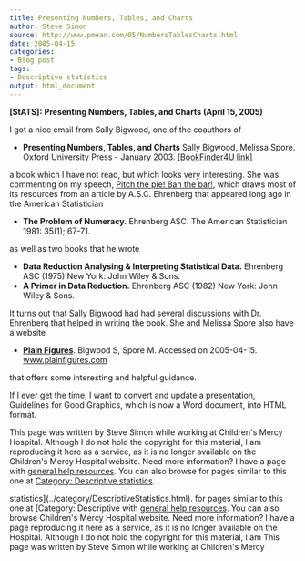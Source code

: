 ```yaml
---
title: Presenting Numbers, Tables, and Charts
author: Steve Simon
source: http://www.pmean.com/05/NumbersTablesCharts.html
date: 2005-04-15
categories:
- Blog post
tags:
- Descriptive statistics
output: html_document
---
```

**[StATS]:** **Presenting Numbers, Tables, and
Charts (April 15, 2005)**

I got a nice email from Sally Bigwood, one of the coauthors of

-   **Presenting Numbers, Tables, and Charts** Sally Bigwood, Melissa
    Spore. Oxford University Press - January 2003. [\[BookFinder4U
    link\]](http://www.bookfinder4u.com/detail/0198607229.html)

a book which I have not read, but which looks very interesting. She was
commenting on my speech, [Pitch the pie! Ban the
bar!](../model/barpie.asp), which draws most of its resources from an
article by A.S.C. Ehrenberg that appeared long ago in the American
Statistician

-   **The Problem of Numeracy.** Ehrenberg ASC. The American
    Statistician 1981: 35(1); 67-71.

as well as two books that he wrote

-   **Data Reduction Analysing & Interpreting Statistical Data.**
    Ehrenberg ASC (1975) New York: John Wiley & Sons.
-   **A Primer in Data Reduction.** Ehrenberg ASC (1982) New York: John
    Wiley & Sons.

It turns out that Sally Bigwood had had several discussions with Dr.
Ehrenberg that helped in writing the book. She and Melissa Spore also
have a website

-   **[Plain Figures](http://www.plainfigures.com%20)**. Bigwood S,
    Spore M. Accessed on 2005-04-15. www.plainfigures.com

that offers some interesting and helpful guidance.

If I ever get the time, I want to convert and update a presentation,
Guidelines for Good Graphics, which is now a Word document, into HTML
format.

This page was written by Steve Simon while working at Children\'s Mercy
Hospital. Although I do not hold the copyright for this material, I am
reproducing it here as a service, as it is no longer available on the
Children\'s Mercy Hospital website. Need more information? I have a page
with [general help resources](../GeneralHelp.html). You can also browse
for pages similar to this one at [Category: Descriptive
statistics](../category/DescriptiveStatistics.html).
<!---More--->
statistics](../category/DescriptiveStatistics.html).
for pages similar to this one at [Category: Descriptive
with [general help resources](../GeneralHelp.html). You can also browse
Children\'s Mercy Hospital website. Need more information? I have a page
reproducing it here as a service, as it is no longer available on the
Hospital. Although I do not hold the copyright for this material, I am
This page was written by Steve Simon while working at Children\'s Mercy

<!---Do not use
**[StATS]:** **Presenting Numbers, Tables, and
This page was written by Steve Simon while working at Children\'s Mercy
Hospital. Although I do not hold the copyright for this material, I am
reproducing it here as a service, as it is no longer available on the
Children\'s Mercy Hospital website. Need more information? I have a page
with [general help resources](../GeneralHelp.html). You can also browse
for pages similar to this one at [Category: Descriptive
statistics](../category/DescriptiveStatistics.html).
--->

